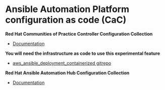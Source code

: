 # Ansible Automation Platform configuration as code (CaC)

**Red Hat Communities of Practice Controller Configuration Collection**
- [Documentation]( https://console.redhat.com/ansible/automation-hub/repo/validated/infra/controller_configuration/docs/ "Documentation")

**You will need the infrastructure as code to use this experimental feature**
- [aws_ansible_deployment_containerized gitrepo]( https://github.com/ericcames/aws_ansible_deployment_containerized "aws_ansible_deployment_containerized gitrepo")

**Red Hat Ansible Automation Hub Configuration Collection**
- [Documentation]( https://console.redhat.com/ansible/automation-hub/repo/validated/infra/ah_configuration/docs/ "Documentation")